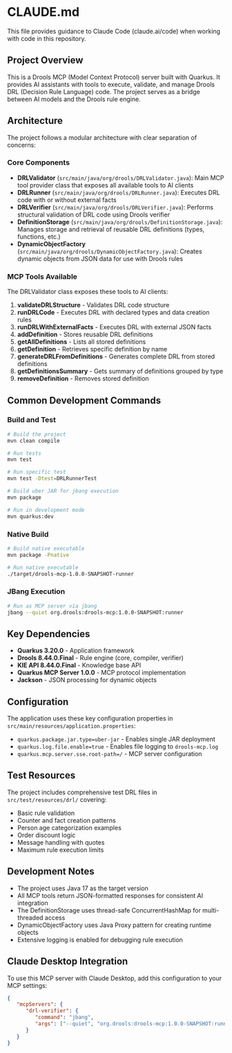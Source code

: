 # CLAUDE.md

This file provides guidance to Claude Code (claude.ai/code) when working with code in this repository.

## Project Overview

This is a Drools MCP (Model Context Protocol) server built with Quarkus. It provides AI assistants with tools to execute, validate, and manage Drools DRL (Decision Rule Language) code. The project serves as a bridge between AI models and the Drools rule engine.

## Architecture

The project follows a modular architecture with clear separation of concerns:

### Core Components

- **DRLValidator** (`src/main/java/org/drools/DRLValidator.java`): Main MCP tool provider class that exposes all available tools to AI clients
- **DRLRunner** (`src/main/java/org/drools/DRLRunner.java`): Executes DRL code with or without external facts
- **DRLVerifier** (`src/main/java/org/drools/DRLVerifier.java`): Performs structural validation of DRL code using Drools verifier
- **DefinitionStorage** (`src/main/java/org/drools/DefinitionStorage.java`): Manages storage and retrieval of reusable DRL definitions (types, functions, etc.)
- **DynamicObjectFactory** (`src/main/java/org/drools/DynamicObjectFactory.java`): Creates dynamic objects from JSON data for use with Drools rules

### MCP Tools Available

The DRLValidator class exposes these tools to AI clients:

1. **validateDRLStructure** - Validates DRL code structure
2. **runDRLCode** - Executes DRL with declared types and data creation rules
3. **runDRLWithExternalFacts** - Executes DRL with external JSON facts
4. **addDefinition** - Stores reusable DRL definitions
5. **getAllDefinitions** - Lists all stored definitions
6. **getDefinition** - Retrieves specific definition by name
7. **generateDRLFromDefinitions** - Generates complete DRL from stored definitions
8. **getDefinitionsSummary** - Gets summary of definitions grouped by type
9. **removeDefinition** - Removes stored definition

## Common Development Commands

### Build and Test
```bash
# Build the project
mvn clean compile

# Run tests
mvn test

# Run specific test
mvn test -Dtest=DRLRunnerTest

# Build uber JAR for jbang execution
mvn package

# Run in development mode
mvn quarkus:dev
```

### Native Build
```bash
# Build native executable
mvn package -Pnative

# Run native executable
./target/drools-mcp-1.0.0-SNAPSHOT-runner
```

### JBang Execution
```bash
# Run as MCP server via jbang
jbang --quiet org.drools:drools-mcp:1.0.0-SNAPSHOT:runner
```

## Key Dependencies

- **Quarkus 3.20.0** - Application framework
- **Drools 8.44.0.Final** - Rule engine (core, compiler, verifier)
- **KIE API 8.44.0.Final** - Knowledge base API
- **Quarkus MCP Server 1.0.0** - MCP protocol implementation
- **Jackson** - JSON processing for dynamic objects

## Configuration

The application uses these key configuration properties in `src/main/resources/application.properties`:

- `quarkus.package.jar.type=uber-jar` - Enables single JAR deployment
- `quarkus.log.file.enable=true` - Enables file logging to `drools-mcp.log`
- `quarkus.mcp.server.sse.root-path=/` - MCP server configuration

## Test Resources

The project includes comprehensive test DRL files in `src/test/resources/drl/` covering:
- Basic rule validation
- Counter and fact creation patterns
- Person age categorization examples
- Order discount logic
- Message handling with quotes
- Maximum rule execution limits

## Development Notes

- The project uses Java 17 as the target version
- All MCP tools return JSON-formatted responses for consistent AI integration
- The DefinitionStorage uses thread-safe ConcurrentHashMap for multi-threaded access
- DynamicObjectFactory uses Java Proxy pattern for creating runtime objects
- Extensive logging is enabled for debugging rule execution

## Claude Desktop Integration

To use this MCP server with Claude Desktop, add this configuration to your MCP settings:

```json
{
   "mcpServers": {
      "drl-verifier": {
         "command": "jbang",
         "args": ["--quiet", "org.drools:drools-mcp:1.0.0-SNAPSHOT:runner"]
      }
   }
}
```